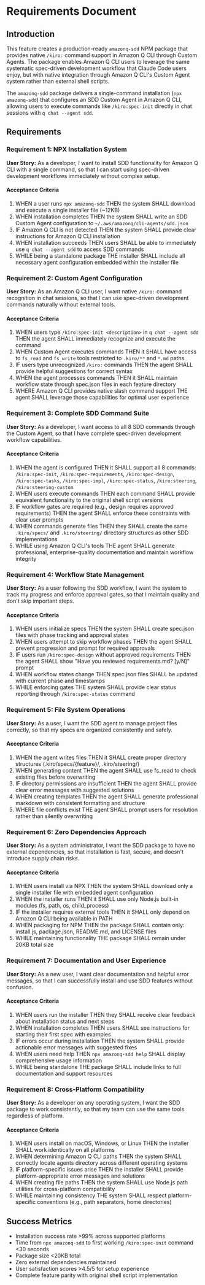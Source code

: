 # Requirements Document

## Introduction
This feature creates a production-ready `amazonq-sdd` NPM package that provides native `/kiro:` command support in Amazon Q CLI through Custom Agents. The package enables Amazon Q CLI users to leverage the same systematic spec-driven development workflow that Claude Code users enjoy, but with native integration through Amazon Q CLI's Custom Agent system rather than external shell scripts.

The `amazonq-sdd` package delivers a single-command installation (`npx amazonq-sdd`) that configures an SDD Custom Agent in Amazon Q CLI, allowing users to execute commands like `/kiro:spec-init` directly in chat sessions with `q chat --agent sdd`.

## Requirements

### Requirement 1: NPX Installation System
**User Story:** As a developer, I want to install SDD functionality for Amazon Q CLI with a single command, so that I can start using spec-driven development workflows immediately without complex setup.

#### Acceptance Criteria
1. WHEN a user runs `npx amazonq-sdd` THEN the system SHALL download and execute a single installer file (~12KB)
2. WHEN installation completes THEN the system SHALL write an SDD Custom Agent configuration to `~/.aws/amazonq/cli-agents/sdd.json`
3. IF Amazon Q CLI is not detected THEN the system SHALL provide clear instructions for Amazon Q CLI installation
4. WHEN installation succeeds THEN users SHALL be able to immediately use `q chat --agent sdd` to access SDD commands
5. WHILE being a standalone package THE installer SHALL include all necessary agent configuration embedded within the installer file

### Requirement 2: Custom Agent Configuration
**User Story:** As an Amazon Q CLI user, I want native `/kiro:` command recognition in chat sessions, so that I can use spec-driven development commands naturally without external tools.

#### Acceptance Criteria
1. WHEN users type `/kiro:spec-init <description>` in `q chat --agent sdd` THEN the agent SHALL immediately recognize and execute the command
2. WHEN Custom Agent executes commands THEN it SHALL have access to `fs_read` and `fs_write` tools restricted to `.kiro/**` and `*.md` paths
3. IF users type unrecognized `/kiro:` commands THEN the agent SHALL provide helpful suggestions for correct syntax
4. WHEN the agent processes commands THEN it SHALL maintain workflow state through spec.json files in each feature directory
5. WHERE Amazon Q CLI provides native slash command support THE agent SHALL leverage those capabilities for optimal user experience

### Requirement 3: Complete SDD Command Suite
**User Story:** As a developer, I want access to all 8 SDD commands through the Custom Agent, so that I have complete spec-driven development workflow capabilities.

#### Acceptance Criteria
1. WHEN the agent is configured THEN it SHALL support all 8 commands: `/kiro:spec-init`, `/kiro:spec-requirements`, `/kiro:spec-design`, `/kiro:spec-tasks`, `/kiro:spec-impl`, `/kiro:spec-status`, `/kiro:steering`, `/kiro:steering-custom`
2. WHEN users execute commands THEN each command SHALL provide equivalent functionality to the original shell script versions
3. IF workflow gates are required (e.g., design requires approved requirements) THEN the agent SHALL enforce these constraints with clear user prompts
4. WHEN commands generate files THEN they SHALL create the same `.kiro/specs/` and `.kiro/steering/` directory structures as other SDD implementations
5. WHILE using Amazon Q CLI's tools THE agent SHALL generate professional, enterprise-quality documentation and maintain workflow integrity

### Requirement 4: Workflow State Management
**User Story:** As a user following the SDD workflow, I want the system to track my progress and enforce approval gates, so that I maintain quality and don't skip important steps.

#### Acceptance Criteria
1. WHEN users initialize specs THEN the system SHALL create spec.json files with phase tracking and approval states
2. WHEN users attempt to skip workflow phases THEN the agent SHALL prevent progression and prompt for required approvals
3. IF users run `/kiro:spec-design` without approved requirements THEN the agent SHALL show "Have you reviewed requirements.md? [y/N]" prompt
4. WHEN workflow states change THEN spec.json files SHALL be updated with current phase and timestamps
5. WHILE enforcing gates THE system SHALL provide clear status reporting through `/kiro:spec-status` command

### Requirement 5: File System Operations
**User Story:** As a user, I want the SDD agent to manage project files correctly, so that my specs are organized consistently and safely.

#### Acceptance Criteria
1. WHEN the agent writes files THEN it SHALL create proper directory structures (.kiro/specs/{feature}/, .kiro/steering/)
2. WHEN generating content THEN the agent SHALL use fs_read to check existing files before overwriting
3. IF directory permissions are insufficient THEN the agent SHALL provide clear error messages with suggested solutions
4. WHEN creating templates THEN the agent SHALL generate professional markdown with consistent formatting and structure
5. WHERE file conflicts exist THE agent SHALL prompt users for resolution rather than silently overwriting

### Requirement 6: Zero Dependencies Approach
**User Story:** As a system administrator, I want the SDD package to have no external dependencies, so that installation is fast, secure, and doesn't introduce supply chain risks.

#### Acceptance Criteria
1. WHEN users install via NPX THEN the system SHALL download only a single installer file with embedded agent configuration
2. WHEN the installer runs THEN it SHALL use only Node.js built-in modules (fs, path, os, child_process)
3. IF the installer requires external tools THEN it SHALL only depend on Amazon Q CLI being available in PATH
4. WHEN packaging for NPM THEN the package SHALL contain only: install.js, package.json, README.md, and LICENSE files
5. WHILE maintaining functionality THE package SHALL remain under 20KB total size

### Requirement 7: Documentation and User Experience
**User Story:** As a new user, I want clear documentation and helpful error messages, so that I can successfully install and use SDD features without confusion.

#### Acceptance Criteria
1. WHEN users run the installer THEN they SHALL receive clear feedback about installation status and next steps
2. WHEN installation completes THEN users SHALL see instructions for starting their first spec with examples
3. IF errors occur during installation THEN the system SHALL provide actionable error messages with suggested fixes
4. WHEN users need help THEN `npx amazonq-sdd help` SHALL display comprehensive usage information
5. WHILE being standalone THE package SHALL include links to full documentation and support resources

### Requirement 8: Cross-Platform Compatibility
**User Story:** As a developer on any operating system, I want the SDD package to work consistently, so that my team can use the same tools regardless of platform.

#### Acceptance Criteria
1. WHEN users install on macOS, Windows, or Linux THEN the installer SHALL work identically on all platforms
2. WHEN determining Amazon Q CLI paths THEN the system SHALL correctly locate agents directory across different operating systems
3. IF platform-specific issues arise THEN the installer SHALL provide platform-appropriate error messages and solutions
4. WHEN creating file paths THEN the system SHALL use Node.js path utilities for cross-platform compatibility
5. WHILE maintaining consistency THE system SHALL respect platform-specific conventions (e.g., path separators, home directories)

## Success Metrics
- Installation success rate >99% across supported platforms
- Time from `npx amazonq-sdd` to first working `/kiro:spec-init` command <30 seconds
- Package size <20KB total
- Zero external dependencies maintained
- User satisfaction scores >4.5/5 for setup experience
- Complete feature parity with original shell script implementation